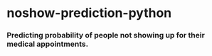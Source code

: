 # noshow-prediction-python
### Predicting probability of people not showing up for their medical appointments.
